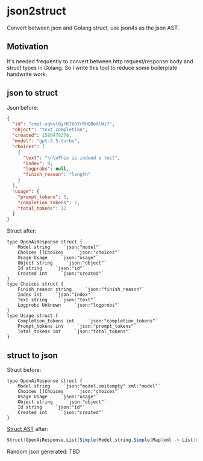 # json2struct

Convert between json and Golang struct, use json4s as the json AST.

## Motivation

It's needed frequently to convert between http request/response body and struct types in Golang.
So I write this tool to reduce some boilerplate handwrite work.

## json to struct

Json before:

```json
{
  "id": "cmpl-uqkvlQyYK7bGYrRHQ0eXlWi7",
  "object": "text_completion",
  "created": 1589478378,
  "model": "gpt-3.5-turbo",
  "choices": [
    {
      "text": "\n\nThis is indeed a test",
      "index": 0,
      "logprobs": null,
      "finish_reason": "length"
    }
  ],
  "usage": {
    "prompt_tokens": 5,
    "completion_tokens": 7,
    "total_tokens": 12
  }
}
```

Struct after:

```golang
type OpenAiResponse struct {
    Model string     `json:"model"`
    Choices []Choices     `json:"choices"`
    Usage Usage     `json:"usage"`
    Object string     `json:"object"`
    Id string     `json:"id"`
    Created int     `json:"created"`
}
type Choices struct {
    Finish_reason string     `json:"finish_reason"`
    Index int     `json:"index"`
    Text string     `json:"text"`
    Logprobs Unknown     `json:"logprobs"`
}
type Usage struct {
    Completion_tokens int     `json:"completion_tokens"`
    Prompt_tokens int     `json:"prompt_tokens"`
    Total_tokens int     `json:"total_tokens"`
}
```

## struct to json

Struct before:

```golang
type OpenAiResponse struct {
    Model string     `json:"model,omitempty" xml:"model"`
    Choices []Choices     `json:"choices"`
    Usage Usage     `json:"usage"`
    Object string     `json:"object"`
    Id string     `json:"id"`
    Created int     `json:"created"`
}
```

[Struct AST](src/main/scala/json2struct/GoStructAST.scala) after:

```scala
Struct(OpenAiResponse,List(Simple(Model,string,Simple(Map(xml -> List(model), json -> List(model, omitempty)))), Array(Choices,Choices,Simple(Map(json -> List(choices)))), Struct(Usage,Simple(Map(json -> List(usage)))), Simple(Object,string,Simple(Map(json -> List(object)))), Simple(Id,string,Simple(Map(json -> List(id)))), Simple(Created,int,Simple(Map(json -> List(created)))))))
```

Random json generated:
TBD
